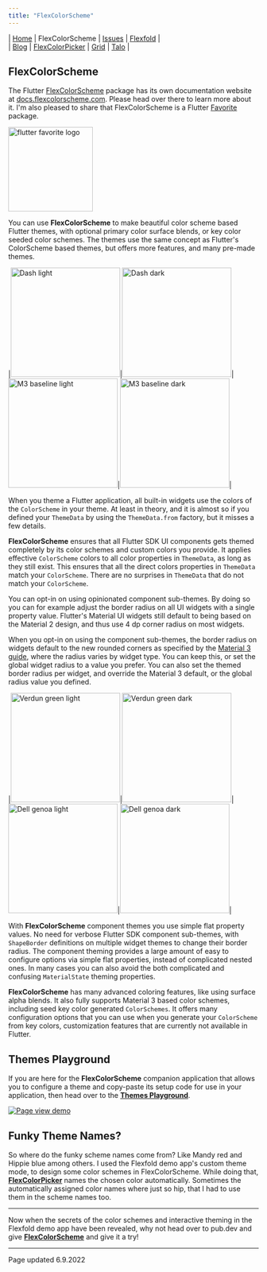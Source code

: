 ```yaml
---
title: "FlexColorScheme"
---
```


| [Home](https://rydmike.com) | FlexColorScheme                | [Issues](issues) | [Flexfold](flexfold) |  
| [Blog](blog)                | [FlexColorPicker](colorpicker) | [Grid](gridview) | [Talo](talo)         |

## FlexColorScheme

The Flutter [FlexColorScheme](https://pub.dev/packages/flex_color_scheme) package has its own documentation website at [docs.flexcolorscheme.com](https://docs.flexcolorscheme.com). Please head over there to learn more about it. I'm also pleased to share that FlexColorScheme is a Flutter [Favorite](https://docs.flutter.dev/development/packages-and-plugins/favorites) package.

[<img src="https://github.com/rydmike/flex_color_scheme_docs/blob/master/docs/images/flutter-favorite-logo.png?raw=true?" alt="flutter favorite logo" width="170"/>](https://docs.flutter.dev/development/packages-and-plugins/favorites)

You can use **FlexColorScheme** to make beautiful color scheme based Flutter themes, with optional primary color surface blends, or key color seeded color schemes. The themes use the same concept as Flutter's ColorScheme based themes, but offers more features, and many pre-made themes.

|[<img src="https://github.com/rydmike/flex_color_scheme_docs/blob/master/docs/images/fcs-v5-l-37.png?raw=true" alt="Dash light" width="220"/>](https://github.com/rydmike/flex_color_scheme_docs/blob/master/docs/images/fcs-v5-l-37.png?raw=true)|[<img src="https://github.com/rydmike/flex_color_scheme_docs/blob/master/docs/images/fcs-v5-d-37.png?raw=true" alt="Dash dark" width="220"/>](https://github.com/rydmike/flex_color_scheme_docs/blob/master/docs/images/fcs-v5-d-37.png?raw=true)|[<img src="https://github.com/rydmike/flex_color_scheme_docs/blob/master/docs/images/fcs-v5-l-38.png?raw=true" alt="M3 baseline light" width="220"/>](https://github.com/rydmike/flex_color_scheme_docs/blob/master/docs/images/fcs-v5-l-38.png?raw=true)|[<img src="https://github.com/rydmike/flex_color_scheme_docs/blob/master/docs/images/fcs-v5-d-38.png?raw=true" alt="M3 baseline dark" width="220"/>](https://github.com/rydmike/flex_color_scheme_docs/blob/master/docs/images/fcs-v5-d-38.png?raw=true)|


When you theme a Flutter application, all built-in widgets use the colors of the `ColorScheme` in your theme. At least in theory, and it is almost so if you defined your `ThemeData` by using the `ThemeData.from` factory, but it misses a few details.

**FlexColorScheme** ensures that all Flutter SDK UI components gets themed completely by its color schemes and custom colors you provide. It applies effective `ColorScheme` colors to all color properties in `ThemeData`, as long as they still exist. This ensures that all the direct colors properties in `ThemeData` match your `ColorScheme`. There are no surprises in `ThemeData` that do not match your `ColorScheme`.

You can opt-in on using opinionated component sub-themes. By doing so you can for example adjust the border radius on all UI widgets with a single property value. Flutter's Material UI widgets still default to being based on the Material 2 design, and thus use 4 dp corner radius on most widgets.

When you opt-in on using the component sub-themes, the border radius on widgets default to the new rounded corners as specified by the [Material 3 guide](https://m3.material.io/), where the radius varies by widget type. You can keep this, or set the global widget radius to a value you prefer. You can also set the themed border radius per widget, and override the Material 3 default, or the global radius value you defined.

|[<img src="https://github.com/rydmike/flex_color_scheme_docs/blob/master/docs/images/fcs-v5-l-39.png?raw=true" alt="Verdun green light" width="220"/>](https://github.com/rydmike/flex_color_scheme_docs/blob/master/docs/images/fcs-v5-l-39.png?raw=true)|[<img src="https://github.com/rydmike/flex_color_scheme_docs/blob/master/docs/images/fcs-v5-d-39.png?raw=true" alt="Verdun green dark" width="220"/>](https://github.com/rydmike/flex_color_scheme_docs/blob/master/docs/images/fcs-v5-d-39.png?raw=true)|[<img src="https://github.com/rydmike/flex_color_scheme_docs/blob/master/docs/images/fcs-v5-l-40.png?raw=true" alt="Dell genoa light" width="220"/>](https://github.com/rydmike/flex_color_scheme_docs/blob/master/docs/images/fcs-v5-l-40.png?raw=true)|[<img src="https://github.com/rydmike/flex_color_scheme_docs/blob/master/docs/images/fcs-v5-d-40.png?raw=true" alt="Dell genoa dark" width="220"/>](https://github.com/rydmike/flex_color_scheme_docs/blob/master/docs/images/fcs-v5-d-40.png?raw=true)|

With **FlexColorScheme** component themes you use simple flat property values. No need for verbose Flutter SDK component sub-themes, with `ShapeBorder` definitions on multiple widget themes to change their border radius. The component theming provides a large amount of easy to configure options via simple flat properties, instead of complicated nested ones. In many cases you can also avoid the both complicated and confusing `MaterialState` theming properties.

**FlexColorScheme** has many advanced coloring features, like using surface alpha blends. It also fully supports Material 3 based color schemes, including seed key color generated `ColorSchemes`. It offers many configuration options that you can use when you generate your `ColorScheme` from
key colors, customization features that are currently not available in Flutter.

## Themes Playground

If you are here for the **FlexColorScheme** companion application that allows you to configure a theme and copy-paste its setup code for use in your application, then head over to the [**Themes Playground**](https://rydmike.com/flexcolorscheme/themesplayground-v5).

[<img src="https://github.com/rydmike/flex_color_scheme_docs/blob/master/docs/images/fcs-v5-pg-01-pageview-3.gif?raw=true" alt="Page view demo"/>](https://rydmike.com/flexcolorscheme/themesplayground-v6)
## Funky Theme Names?

So where do the funky scheme names come from? Like Mandy red and Hippie blue among others. I used the Flexfold demo app's custom theme mode, to design some color schemes in FlexColorScheme. While doing that, [**FlexColorPicker**](https://rydmike.com/colorpicker) names the chosen color automatically. Sometimes the automatically assigned color names where just so hip, that I had to use them in the scheme names too.

---

Now when the secrets of the color schemes and interactive theming in the Flexfold demo app have been revealed, why not head over to pub.dev and give [**FlexColorScheme**](https://pub.dev/packages/flex_color_scheme) and give it a try!

---

Page updated 6.9.2022
